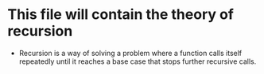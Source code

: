 # This file will contain the theory of recursion
- Recursion is a way of solving a problem where a function calls itself repeatedly until it reaches a base case that stops further recursive calls.